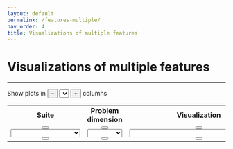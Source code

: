 ```yaml
---
layout: default
permalink: /features-multiple/
nav_order: 4
title: Visualizations of multiple features
---
```


# Visualizations of multiple features #
---

Show plots in 
<button id="colPrev" onclick="getPrev(this)" class="button">&minus;</button>
<select id="col" onchange="changePlot()" class="dropdown"></select>
<button id="colNext" onclick="getNext(this)" class="button">+</button> 
columns

<table BORDER="0">
<tr>
<td align="center" onclick="selectNode(this)" id="suiAll" class="off"><b>Suite</b></td>
<td align="center" onclick="selectNode(this)" id="dimAll" class="off"><b>Problem dimension</b></td>
<td align="center" onclick="selectNode(this)" id="vizAll" class="on"><b>Visualization</b></td>
</tr>
<tr>
<td class="select" align="center">
<button id="suiPrev" onclick="getPrev(this)" class="button"><i class="arrow left"></i></button>
<select id="sui" onchange="changePlot()" style="width:160px;"></select>
<button id="suiNext" onclick="getNext(this)" class="button"><i class="arrow right"></i></button>
</td>
<td class="select" align="center">
<button id="dimPrev" onclick="getPrev(this)" class="button"><i class="arrow left"></i></button>
<select id="dim" onchange="changePlot()" style="width:80px;"></select>
<button id="dimNext" onclick="getNext(this)" class="button"><i class="arrow right"></i></button>
</td>
<td class="select" align="center">
<button id="vizPrev" onclick="getPrev(this)" class="button"><i class="arrow left"></i></button>
<select id="viz" onchange="changePlot()" style="width:320px;"></select>
<button id="vizNext" onclick="getNext(this)" class="button"><i class="arrow right"></i></button>
</td>
</tr>
</table>

<div id="images"></div>
<!-- <textarea id="test" rows="50" cols="100"></textarea> -->

<script src="{{ '/assets/js/common.js' | relative_url }}"></script>
<script src="{{ '/assets/js/customM.js' | relative_url }}"></script>

